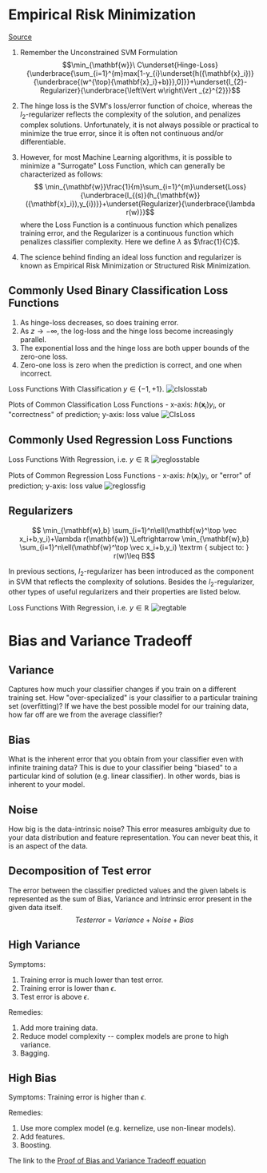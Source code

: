 # Empirical Risk Minimization

[Source](https://www.cs.cornell.edu/courses/cs4780/2018sp/lectures/lecturenote10.html)

1. Remember the Unconstrained SVM Formulation $$\min_{\mathbf{w}}\ C\underset{Hinge-Loss}{\underbrace{\sum_{i=1}^{m}max[1-y_{i}\underset{h({\mathbf{x}_i})}{\underbrace{(w^{\top}{\mathbf{x}_i}+b)}},0]}}+\underset{l_{2}-Regularizer}{\underbrace{\left\Vert w\right\Vert _{z}^{2}}}$$

1. The hinge loss is the SVM's loss/error function of choice, whereas the $\left.l_{2}\right.$-regularizer reflects the complexity of the solution, and penalizes complex solutions. Unfortunately, it is not always possible or practical to minimize the true error, since it is often not continuous and/or differentiable. 

1. However, for most Machine Learning algorithms, it is possible to minimize a "Surrogate" Loss Function, which can generally be characterized as follows: $$ \min_{\mathbf{w}}\frac{1}{m}\sum_{i=1}^{m}\underset{Loss}{\underbrace{l_{(s)}(h_{\mathbf{w}}({\mathbf{x}_i}),y_{i})}}+\underset{Regularizer}{\underbrace{\lambda r(w)}}$$
where the Loss Function is a continuous function which penalizes training error, and the Regularizer is a continuous function which penalizes classifier complexity. Here we define $\lambda$ as $\frac{1}{C}$.

1. The science behind finding an ideal loss function and regularizer is known as Empirical Risk Minimization or Structured Risk Minimization.

## Commonly Used Binary Classification Loss Functions


1. As hinge-loss decreases, so does training error.
1. As $\left.z\rightarrow-\infty\right.$, the log-loss and the hinge loss become increasingly parallel.
1. The exponential loss and the hinge loss are both upper bounds of the zero-one loss. 
1. Zero-one loss is zero when the prediction is correct, and one when incorrect.

Loss Functions With Classification $y \in \{-1,+1\}$.
![clslosstab](./Images/cls_loss_table.png)

Plots of Common Classification Loss Functions - x-axis: $\left.h(\mathbf{x}_{i})y_{i}\right.$, or "correctness" of prediction; y-axis: loss value
![ClsLoss](./Images/binary_class_loss.png)

## Commonly Used Regression Loss Functions

Loss Functions With Regression, i.e. $y\in\mathbb{R}$
![reglosstable](./Images/reg_loss_tab.png)

Plots of Common Regression Loss Functions - x-axis: $\left.h(\mathbf{x}_{i})y_{i}\right.$, or "error" of prediction; y-axis: loss value
![reglossfig](./Images/regression_loss.png)

## Regularizers

$$ \min_{\mathbf{w},b} \sum_{i=1}^n\ell(\mathbf{w}^\top \vec x_i+b,y_i)+\lambda r(\mathbf{w}) \Leftrightarrow \min_{\mathbf{w},b} \sum_{i=1}^n\ell(\mathbf{w}^\top \vec x_i+b,y_i) \textrm { subject to: } r(w)\leq B$$

 In previous sections, $\left.l_{2}\right.$-regularizer has been introduced as the component in SVM that reflects the complexity of solutions. Besides the $\left.l_{2}\right.$-regularizer, other types of useful regularizers and their properties are listed below.

Loss Functions With Regression, i.e. $y\in\mathbb{R}$
![regtable](./Images/reg_table.png)


# Bias and Variance Tradeoff

## Variance

Captures how much your classifier changes if you train on a different training set. How "over-specialized" is your classifier to a particular training set (overfitting)? If we have the best possible model for our training data, how far off are we from the average classifier?

## Bias

What is the inherent error that you obtain from your classifier even with infinite training data? This is due to your classifier being "biased" to a particular kind of solution (e.g. linear classifier). In other words, bias is inherent to your model.

## Noise

How big is the data-intrinsic noise? This error measures ambiguity due to your data distribution and feature representation. You can never beat this, it is an aspect of the data.

## Decomposition of Test error

The error between the classifier predicted values and the given labels is represented as the sum of Bias, Variance and Intrinsic error present in the given data itself.  $$Test error = Variance + Noise + Bias$$

## High Variance

Symptoms:

1.  Training error is much lower than test error.
1.  Training error is lower than $\epsilon$.
1.  Test error is above $\epsilon$.

Remedies:

1.  Add more training data.
1.  Reduce model complexity -- complex models are prone to high variance.
1.  Bagging.
 
## High Bias

Symptoms: Training error is higher than $\epsilon$.

Remedies:

1.  Use more complex model (e.g. kernelize, use non-linear models).
1.  Add features.
1.  Boosting.

The link to the [Proof of Bias and Variance Tradeoff equation](https://www.cs.cornell.edu/courses/cs4780/2018fa/lectures/lecturenote12.html)